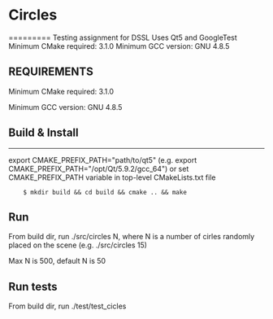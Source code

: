 # Circles
=========
Testing assignment for DSSL
Uses Qt5 and GoogleTest
Minimum CMake required: 3.1.0
Minimum GCC version: GNU 4.8.5

REQUIREMENTS
------------
Minimum CMake required: 3.1.0

Minimum GCC version: GNU 4.8.5

## Build & Install
------------------
export CMAKE_PREFIX_PATH="path/to/qt5" (e.g. export CMAKE_PREFIX_PATH="/opt/Qt/5.9.2/gcc_64") or set CMAKE_PREFIX_PATH variable in top-level CMakeLists.txt file

        $ mkdir build && cd build && cmake .. && make


## Run
From build dir, run ./src/circles N, where N is a number of cirles randomly placed on the scene (e.g. ./src/circles 15)

Max N is 500, default N is 50

## Run tests
From build dir, run ./test/test_cicles


